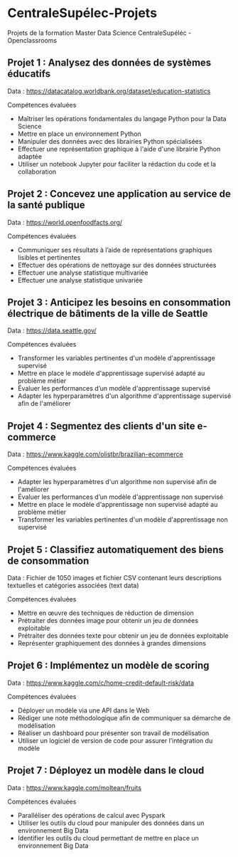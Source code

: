 # CentraleSupélec-Projets
Projets de la formation Master Data Science CentraleSupéléc - Openclassrooms

## Projet 1 : Analysez des données de systèmes éducatifs
Data : https://datacatalog.worldbank.org/dataset/education-statistics

  Compétences évaluées
- Maîtriser les opérations fondamentales du langage Python pour la Data Science
- Mettre en place un environnement Python
- Manipuler des données avec des librairies Python spécialisées
- Effectuer une représentation graphique à l'aide d'une librairie Python adaptée
- Utiliser un notebook Jupyter pour faciliter la rédaction du code et la collaboration

## Projet 2 : Concevez une application au service de la santé publique
Data : https://world.openfoodfacts.org/

  Compétences évaluées
- Communiquer ses résultats à l’aide de représentations graphiques lisibles et pertinentes
- Effectuer des opérations de nettoyage sur des données structurées
- Effectuer une analyse statistique multivariée
- Effectuer une analyse statistique univariée

## Projet 3 : Anticipez les besoins en consommation électrique de bâtiments de la ville de Seattle
Data : https://data.seattle.gov/

  Compétences évaluées
- Transformer les variables pertinentes d'un modèle d'apprentissage supervisé
- Mettre en place le modèle d'apprentissage supervisé adapté au problème métier
- Évaluer les performances d’un modèle d'apprentissage supervisé
- Adapter les hyperparamètres d'un algorithme d'apprentissage supervisé afin de l'améliorer

## Projet 4 : Segmentez des clients d'un site e-commerce
Data : https://www.kaggle.com/olistbr/brazilian-ecommerce

  Compétences évaluées
- Adapter les hyperparamètres d'un algorithme non supervisé afin de l'améliorer
- Évaluer les performances d’un modèle d'apprentissage non supervisé
- Mettre en place le modèle d'apprentissage non supervisé adapté au problème métier
- Transformer les variables pertinentes d'un modèle d'apprentissage non supervisé

## Projet 5 : Classifiez automatiquement des biens de consommation
Data : Fichier de 1050 images et fichier CSV contenant leurs descriptions textuelles et catégories associées (text data)

  Compétences évaluées
- Mettre en œuvre des techniques de réduction de dimension
- Prétraiter des données image pour obtenir un jeu de données exploitable
- Prétraiter des données texte pour obtenir un jeu de données exploitable
- Représenter graphiquement des données à grandes dimensions

## Projet 6 : Implémentez un modèle de scoring
Data : https://www.kaggle.com/c/home-credit-default-risk/data

  Compétences évaluées
- Déployer un modèle via une API dans le Web
- Rédiger une note méthodologique afin de communiquer sa démarche de modélisation
- Réaliser un dashboard pour présenter son travail de modélisation
- Utiliser un logiciel de version de code pour assurer l’intégration du modèle

## Projet 7 : Déployez un modèle dans le cloud
Data : https://www.kaggle.com/moltean/fruits

  Compétences évaluées
- Paralléliser des opérations de calcul avec Pyspark
- Utiliser les outils du cloud pour manipuler des données dans un environnement Big Data
- Identifier les outils du cloud permettant de mettre en place un environnement Big Data
